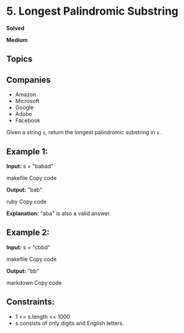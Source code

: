# 5. Longest Palindromic Substring

**Solved**

**Medium**

## Topics

## Companies
- Amazon
- Microsoft
- Google
- Adobe
- Facebook

Given a string `s`, return the longest palindromic substring in `s`.

## Example 1:

**Input:** 
s = "babad"

makefile
Copy code

**Output:** 
"bab"

ruby
Copy code

**Explanation:** "aba" is also a valid answer.

## Example 2:

**Input:** 
s = "cbbd"

makefile
Copy code

**Output:** 
"bb"

markdown
Copy code

## Constraints:

- 1 <= s.length <= 1000
- s consists of only digits and English letters.